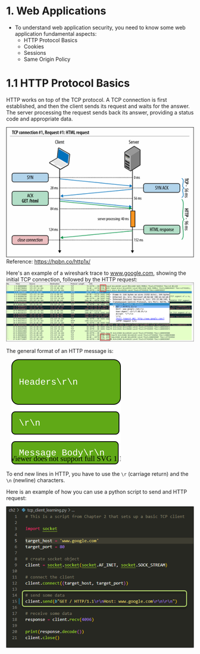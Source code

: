 # 1. Web Applications
- To understand web application security, you need to know some web application fundamental aspects:
  - HTTP Protocol Basics
  - Cookies
  - Sessions
  - Same Origin Policy

# 1.1 HTTP Protocol Basics
HTTP works on top of the TCP protocol. A TCP connection is first established, and then the client sends its request and waits for the answer. The server processing the request sends back its answer, providing a status code and appropriate data.  

![](img/1.1-1.png)  
Reference: https://hpbn.co/http1x/

Here's an example of a wireshark trace to www.google.com, showing the initial TCP connection, followed by the HTTP request:  
![](img/1.1-2.png)

The general format of an HTTP message is:

&emsp;![](img/1.1-4.drawio.svg)

To end new lines in HTTP, you have to use the `\r` (carriage return) and the `\n` (newline) characters. 

Here is an example of how you can use a python script to send and HTTP request:

![](img/1.1-3.png)


